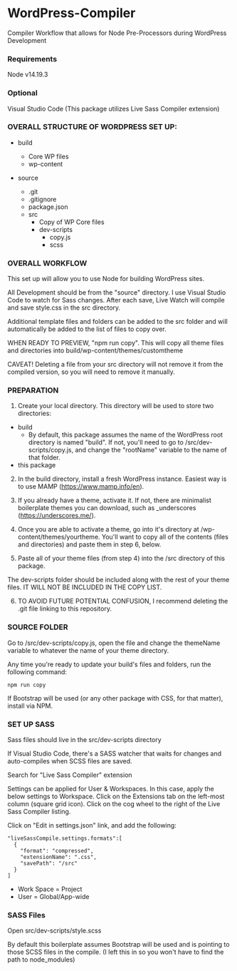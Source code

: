 # WordPress-Compiler

Compiler Workflow that allows for Node Pre-Processors during WordPress Development

### Requirements

Node v14.19.3

### Optional

Visual Studio Code (This package utilizes Live Sass Compiler extension)

### OVERALL STRUCTURE OF WORDPRESS SET UP:

- build

  - Core WP files
  - wp-content

- source
  - .git
  - .gitignore
  - package.json
  - src
    - Copy of WP Core files
    - dev-scripts
      - copy.js
      - scss

### OVERALL WORKFLOW

This set up will allow you to use Node for building WordPress sites.

All Development should be from the "source" directory. I use Visual Studio Code to watch for Sass changes. After each save, Live Watch will compile and save style.css in the src directory.

Additional template files and folders can be added to the src folder and will automatically be added to the list of files to copy over.

WHEN READY TO PREVIEW, "npm run copy". This will copy all theme files and directories into build/wp-content/themes/customtheme

CAVEAT! Deleting a file from your src directory will not remove it from the compiled version, so you will need to remove it manually.

### PREPARATION

1. Create your local directory. This directory will be used to store two directories:

- build
  - By default, this package assumes the name of the WordPress root directory is named "build". If not, you'll need to go to /src/dev-scripts/copy.js, and change the "rootName" variable to the name of that folder.
- this package

2. In the build directory, install a fresh WordPress instance. Easiest way is to use MAMP (https://www.mamp.info/en).

3. If you already have a theme, activate it. If not, there are minimalist boilerplate themes you can download, such as \_underscores (https://underscores.me/).

4. Once you are able to activate a theme, go into it's directory at /wp-content/themes/yourtheme. You'll want to copy all of the contents (files and directories) and paste them in step 6, below.

5. Paste all of your theme files (from step 4) into the /src directory of this package.

The dev-scripts folder should be included along with the rest of your theme files. IT WILL NOT BE INCLUDED IN THE COPY LIST.

6. TO AVOID FUTURE POTENTIAL CONFUSION, I recommend deleting the .git file linking to this repository.

### SOURCE FOLDER

Go to /src/dev-scripts/copy.js, open the file and change the themeName variable to whatever the name of your theme directory.

Any time you're ready to update your build's files and folders, run the following command:

```
npm run copy
```

If Bootstrap will be used (or any other package with CSS, for that matter), install via NPM.

### SET UP SASS

Sass files should live in the src/dev-scripts directory

If Visual Studio Code, there's a SASS watcher that waits for changes and auto-compiles when SCSS files are saved.

Search for "Live Sass Compiler" extension

Settings can be applied for User & Workspaces. In this case, apply the below settings to Workspace. Click on the Extensions tab on the left-most column (square grid icon). Click on the cog wheel to the right of the Live Sass Compiler listing.

Click on "Edit in settings.json" link, and add the following:

```
"liveSassCompile.settings.formats":[
  {
    "format": "compressed",
    "extensionName": ".css",
    "savePath": "/src"
  }
]
```

- Work Space = Project
- User = Global/App-wide

### SASS Files

Open src/dev-scripts/style.scss

By default this boilerplate assumes Bootstrap will be used and is pointing to those SCSS files in the compile. (I left this in so you won't have to find the path to node_modules)
